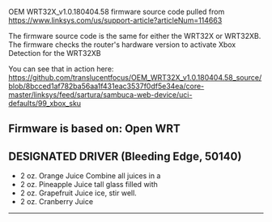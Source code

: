 OEM WRT32X_v1.0.180404.58 firmware source code pulled from https://www.linksys.com/us/support-article?articleNum=114663

The firmware source code is the same for either the WRT32X or WRT32XB.  The firmware checks the router's hardware version to activate Xbox Detection for the WRT32XB

You can see that in action here:  https://github.com/translucentfocus/OEM_WRT32X_v1.0.180404.58_source/blob/8bcced1af782ba56aa1f431eac3537f0df5e34ea/core-master/linksys/feed/sartura/sambuca-web-device/uci-defaults/99_xbox_sku

Firmware is based on:
                    Open WRT
 -----------------------------------------------------
 DESIGNATED DRIVER (Bleeding Edge, 50140)
 -----------------------------------------------------
  * 2 oz. Orange Juice         Combine all juices in a
  * 2 oz. Pineapple Juice      tall glass filled with
  * 2 oz. Grapefruit Juice     ice, stir well.
  * 2 oz. Cranberry Juice
 -----------------------------------------------------

